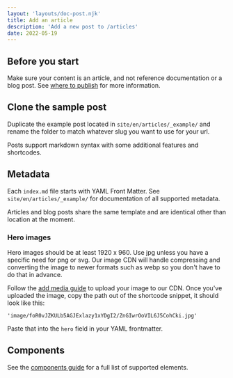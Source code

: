 ```yaml
---
layout: 'layouts/doc-post.njk'
title: Add an article
description: 'Add a new post to /articles'
date: 2022-05-19
---
```


## Before you start

Make sure your content is an article, and not reference documentation or a blog post. See [where to publish](/docs/handbook/where-to-publish) for more information.

## Clone the sample post

Duplicate the example post located in `site/en/articles/_example/` and
rename the folder to match whatever slug you want to use for your url.

Posts support markdown syntax with some additional features and shortcodes.

## Metadata

Each `index.md` file starts with YAML Front Matter. See
`site/en/articles/_example/` for documentation of all supported metadata.

Articles and blog posts share the same template and are identical other than location at the moment.

### Hero images

Hero images should be at least 1920 x 960. Use jpg unless you have a specific
need for png or svg. Our image CDN will handle compressing and converting the
image to newer formats such as webp so you don't have to do that in advance.

Follow the [add media guide](/docs/handbook/how-to/add-media/) to upload your
image to our CDN. Once you've uploaded the image, copy the path out of the
shortcode snippet, it should look like this:

`'image/foR0vJZKULb5AGJExlazy1xYDgI2/ZnGIwrOoVIL6J5CohCki.jpg'`

Paste that into the `hero` field in your YAML frontmatter.

## Components

See the [components guide](/docs/handbook/components/) for a full list of
supported elements.
